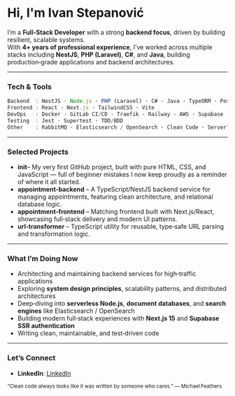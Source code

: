 # Hi, I'm Ivan Stepanović

I’m a **Full‑Stack Developer** with a strong **backend focus**, driven by building resilient, scalable systems.  
With **4+ years of professional experience**, I’ve worked across multiple stacks including **NestJS**, **PHP (Laravel)**, **C#**, and **Java**, building production‑grade applications and backend architectures.

---

### Tech & Tools  
```ts
Backend  : NestJS · Node.js · PHP (Laravel) · C# · Java · TypeORM · PostgreSQL · MySQL · Redis
Frontend : React · Next.js · TailwindCSS · Vite  
DevOps   : Docker · GitLab CI/CD · Traefik · Railway · AWS · Supabase · NGINX
Testing  : Jest · Supertest · TDD/BDD  
Other    : RabbitMQ · Elasticsearch / OpenSearch · Clean Code · Serverless patterns
```

---

### Selected Projects  
- **init**– My very first GitHub project, built with pure HTML, CSS, and JavaScript — full of beginner mistakes I now keep proudly as a reminder of where it all started.
- **appointment‑backend** – A TypeScript/NestJS backend service for managing appointments, featuring clean architecture, and relational database logic.  
- **appointment‑frontend** – Matching frontend built with Next.js/React, showcasing full‑stack delivery and modern UI patterns.  
- **url‑transformer** – TypeScript utility for reusable, type‑safe URL parsing and transformation logic.  

---

### What I’m Doing Now  
- Architecting and maintaining backend services for high‑traffic applications  
- Exploring **system design principles**, scalability patterns, and distributed architectures  
- Deep‑diving into **serverless Node.js**, **document databases**, and **search engines** like Elasticsearch / OpenSearch  
- Building modern full‑stack experiences with **Next.js 15** and **Supabase SSR authentication**  
- Writing clean, maintainable, and test‑driven code  

---

### Let’s Connect  
- **LinkedIn**: [LinkedIn](https://www.linkedin.com/in/ivanstepanovic1/)
  
<sub>“Clean code always looks like it was written by someone who cares.” — Michael Feathers</sub>

